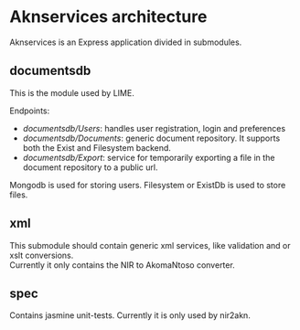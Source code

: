 
# Aknservices architecture

Aknservices is an Express application divided in submodules.

## documentsdb

This is the module used by LIME.

Endpoints:
- *documentsdb/Users*: handles user registration, login and preferences
- *documentsdb/Documents*: generic document repository. It supports both the Exist and Filesystem backend.
- *documentsdb/Export*: service for temporarily exporting a file in the document repository to a public url.

Mongodb is used for storing users. Filesystem or ExistDb is used to store files.

## xml

This submodule should contain generic xml services, like validation and or xslt conversions.   
Currently it only contains the NIR to AkomaNtoso converter.

## spec
Contains jasmine unit-tests. Currently it is only used by nir2akn. 
